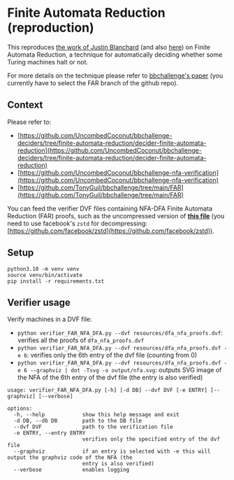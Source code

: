 # Finite Automata Reduction (reproduction)

This reproduces [the work of Justin Blanchard](https://github.com/UncombedCoconut/bbchallenge-deciders/tree/finite-automata-reduction/decider-finite-automata-reduction) (and also [here](https://github.com/UncombedCoconut/bbchallenge-nfa-verification)) on Finite Automata Reduction, a technique for automatically deciding whether some Turing machines halt or not.

For more details on the technique please refer to [bbchallenge's paper](https://github.com/bbchallenge/bbchallenge-proofs) (you currently have to select the FAR branch of the github repo). 

## Context

Please refer to:

- [https://github.com/UncombedCoconut/bbchallenge-deciders/tree/finite-automata-reduction/decider-finite-automata-reduction](https://github.com/UncombedCoconut/bbchallenge-deciders/tree/finite-automata-reduction/decider-finite-automata-reduction)
- [https://github.com/UncombedCoconut/bbchallenge-nfa-verification](https://github.com/UncombedCoconut/bbchallenge-nfa-verification)
- [https://github.com/TonyGuil/bbchallenge/tree/main/FAR](https://github.com/TonyGuil/bbchallenge/tree/main/FAR)

You can feed the verifier DVF files containing NFA-DFA Finite Automata Reduction (FAR) proofs, such as the uncompressed version of [**this file**](https://github.com/UncombedCoconut/bbchallenge-nfa-verification/blob/4da6899808be8922fb6872b48fd17c35856858fb/dfa_nfa_proofs.dvf.zst) (you need to use facebook's `zstd` for decompressing: [https://github.com/facebook/zstd](https://github.com/facebook/zstd)).

## Setup

```
python3.10 -m venv venv
source venv/bin/activate
pip install -r requirements.txt
```

## Verifier usage

Verify machines in a DVF file:

- `python verifier_FAR_NFA_DFA.py --dvf resources/dfa_nfa_proofs.dvf`: verifies all the proofs of `dfa_nfa_proofs.dvf`
- `python verifier_FAR_NFA_DFA.py --dvf resources/dfa_nfa_proofs.dvf -e 6`: verifies only the 6th entry of the dvf file (counting from 0)
- `python verifier_FAR_NFA_DFA.py --dvf resources/dfa_nfa_proofs.dvf -e 6 --graphviz | dot -Tsvg -o output/nfa.svg`: outputs SVG image of the NFA of the 6th entry of the dvf file (the entry is also verified)

```
usage: verifier_FAR_NFA_DFA.py [-h] [-d DB] --dvf DVF [-e ENTRY] [--graphviz] [--verbose]

options:
  -h, --help            show this help message and exit
  -d DB, --db DB        path to the DB file
  --dvf DVF             path to the verification file
  -e ENTRY, --entry ENTRY
                        verifies only the specified entry of the dvf file
  --graphviz            if an entry is selected with -e this will output the graphviz code of the NFA (the
                        entry is also verified)
  --verbose             enables logging
```
